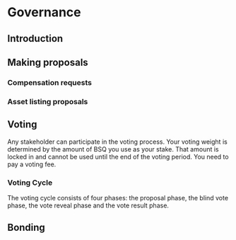 # Governance

## Introduction

## Making proposals
 
### Compensation requests
### Asset listing proposals

## Voting
Any stakeholder can participate in the voting process. 
Your voting weight is determined by the amount of BSQ you use as your stake. 
That amount is locked in and cannot be used until the end of the voting period. 
You need to pay a voting fee. 

### Voting Cycle
The voting cycle consists of four phases: the proposal phase, the blind vote phase, the vote reveal phase and the vote result phase.

## Bonding
